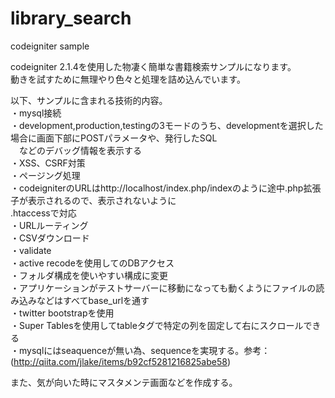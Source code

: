 library_search
==============

codeigniter sample

codeigniter 2.1.4を使用した物凄く簡単な書籍検索サンプルになります。<br/>
動きを試すために無理やり色々と処理を詰め込んでいます。<br/>

以下、サンプルに含まれる技術的内容。<br/>
・mysql接続<br/>
・development,production,testingの3モードのうち、developmentを選択した場合に画面下部にPOSTパラメータや、発行したSQL<br/>
　などのデバッグ情報を表示する<br/>
・XSS、CSRF対策<br/>
・ページング処理<br/>
・codeigniterのURLはhttp://localhost/index.php/indexのように途中.php拡張子が表示されるので、表示されないように<br/>
  .htaccessで対応<br/>
・URLルーティング<br/>
・CSVダウンロード<br/>
・validate<br/>
・active recodeを使用してのDBアクセス<br/>
・フォルダ構成を使いやすい構成に変更<br/>
・アプリケーションがテストサーバーに移動になっても動くようにファイルの読み込みなどはすべてbase_urlを通す<br/>
・twitter bootstrapを使用<br/>
・Super Tablesを使用してtableタグで特定の列を固定して右にスクロールできる<br/>
・mysqlにはseaquenceが無い為、sequenceを実現する。参考：(http://qiita.com/jlake/items/b92cf5281216825abe58)<br/>

また、気が向いた時にマスタメンテ画面などを作成する。
